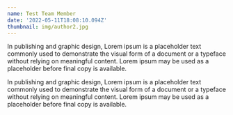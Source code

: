 ```yaml
---
name: Test Team Member
date: '2022-05-11T18:08:10.094Z'
thumbnail: img/author2.jpg
---
```



In publishing and graphic design, Lorem ipsum is a placeholder text commonly used to demonstrate the visual form of a document or a typeface without relying on meaningful content. Lorem ipsum may be used as a placeholder before final copy is available.

In publishing and graphic design, Lorem ipsum is a placeholder text commonly used to demonstrate the visual form of a document or a typeface without relying on meaningful content. Lorem ipsum may be used as a placeholder before final copy is available.
